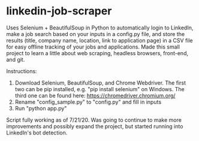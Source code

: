 # linkedin-job-scraper
Uses Selenium + BeautifulSoup in Python to automatically login to LinkedIn, make a job search based on your inputs in a config.py file, and store the results (title, company name, location, link to application page) in a CSV file for easy offline tracking of your jobs and applications. Made this small project to learn a little about web scraping, headless browsers, front-end, and git.

Instructions:
1. Download Selenium, BeautifulSoup, and Chrome Webdriver. The first two can be pip installed, e.g. "pip install selenium" on Windows. The third one can be found here: https://chromedriver.chromium.org/
2. Rename "config_sample.py" to "config.py" and fill in inputs
3. Run "python app.py"

Script fully working as of 7/21/20. Was going to continue to make more improvements and possibly expand the project, but started running into LinkedIn's bot detection.

